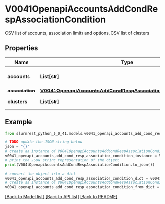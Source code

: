 # V0041OpenapiAccountsAddCondRespAssociationCondition

CSV list of accounts, association limits and options, CSV list of clusters

## Properties

Name | Type | Description | Notes
------------ | ------------- | ------------- | -------------
**accounts** | **List[str]** | CSV accounts list | 
**association** | [**V0041OpenapiAccountsAddCondRespAssociationConditionAssociation**](V0041OpenapiAccountsAddCondRespAssociationConditionAssociation.md) |  | [optional] 
**clusters** | **List[str]** | CSV clusters list | [optional] 

## Example

```python
from slurmrest_python_0_0_41.models.v0041_openapi_accounts_add_cond_resp_association_condition import V0041OpenapiAccountsAddCondRespAssociationCondition

# TODO update the JSON string below
json = "{}"
# create an instance of V0041OpenapiAccountsAddCondRespAssociationCondition from a JSON string
v0041_openapi_accounts_add_cond_resp_association_condition_instance = V0041OpenapiAccountsAddCondRespAssociationCondition.from_json(json)
# print the JSON string representation of the object
print(V0041OpenapiAccountsAddCondRespAssociationCondition.to_json())

# convert the object into a dict
v0041_openapi_accounts_add_cond_resp_association_condition_dict = v0041_openapi_accounts_add_cond_resp_association_condition_instance.to_dict()
# create an instance of V0041OpenapiAccountsAddCondRespAssociationCondition from a dict
v0041_openapi_accounts_add_cond_resp_association_condition_from_dict = V0041OpenapiAccountsAddCondRespAssociationCondition.from_dict(v0041_openapi_accounts_add_cond_resp_association_condition_dict)
```
[[Back to Model list]](../README.md#documentation-for-models) [[Back to API list]](../README.md#documentation-for-api-endpoints) [[Back to README]](../README.md)


